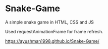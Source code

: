 # Snake-Game
A simple snake game in HTML, CSS and JS

Used requestAnimationFrame for frame refresh.

https://ayushman1998.github.io/Snake-Game/
